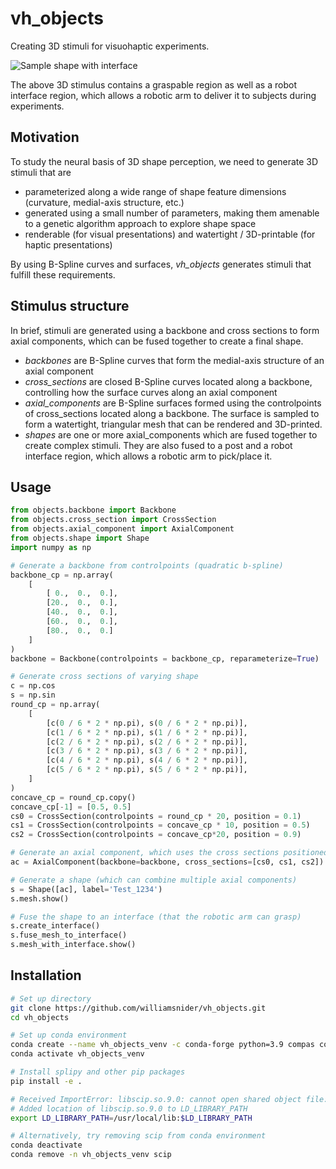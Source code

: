 # vh_objects

Creating 3D stimuli for visuohaptic experiments.

![Sample shape with interface](assets/shape_rotation.gif)

The above 3D stimulus contains a graspable region as well as a robot interface region, which allows a robotic arm to deliver it to subjects during experiments.

## Motivation

To study the neural basis of 3D shape perception, we need to generate 3D stimuli that are

- parameterized along a wide range of shape feature dimensions (curvature, medial-axis structure, etc.)
- generated using a small number of parameters, making them amenable to a genetic algorithm approach to explore shape space
- renderable (for visual presentations) and watertight / 3D-printable (for haptic presentations)

By using B-Spline curves and surfaces, _vh_objects_ generates stimuli that fulfill these requirements.

## Stimulus structure

In brief, stimuli are generated using a backbone and cross sections to form axial components, which can be fused together to create a final shape.

- _backbones_ are B-Spline curves that form the medial-axis structure of an axial component
- _cross_sections_ are closed B-Spline curves located along a backbone, controlling how the surface curves along an axial component
- _axial_components_ are B-Spline surfaces formed using the controlpoints of cross_sections located along a backbone. The surface is sampled to form a watertight, triangular mesh that can be rendered and 3D-printed.
- _shapes_ are one or more axial_components which are fused together to create complex stimuli. They are also fused to a post and a robot interface region, which allows a robotic arm to pick/place it.

## Usage

```python
from objects.backbone import Backbone
from objects.cross_section import CrossSection
from objects.axial_component import AxialComponent
from objects.shape import Shape
import numpy as np

# Generate a backbone from controlpoints (quadratic b-spline)
backbone_cp = np.array(
    [
        [ 0.,  0.,  0.],
        [20.,  0.,  0.],
        [40.,  0.,  0.],
        [60.,  0.,  0.],
        [80.,  0.,  0.]
    ]
)
backbone = Backbone(controlpoints = backbone_cp, reparameterize=True)

# Generate cross sections of varying shape
c = np.cos
s = np.sin
round_cp = np.array(
    [
        [c(0 / 6 * 2 * np.pi), s(0 / 6 * 2 * np.pi)],
        [c(1 / 6 * 2 * np.pi), s(1 / 6 * 2 * np.pi)],
        [c(2 / 6 * 2 * np.pi), s(2 / 6 * 2 * np.pi)],
        [c(3 / 6 * 2 * np.pi), s(3 / 6 * 2 * np.pi)],
        [c(4 / 6 * 2 * np.pi), s(4 / 6 * 2 * np.pi)],
        [c(5 / 6 * 2 * np.pi), s(5 / 6 * 2 * np.pi)],
    ]
)
concave_cp = round_cp.copy()
concave_cp[-1] = [0.5, 0.5]
cs0 = CrossSection(controlpoints = round_cp * 20, position = 0.1)
cs1 = CrossSection(controlpoints = concave_cp * 10, position = 0.5)
cs2 = CrossSection(controlpoints = concave_cp*20, position = 0.9)

# Generate an axial component, which uses the cross sections positioned along the backbone to form a quadratic b-spline surface
ac = AxialComponent(backbone=backbone, cross_sections=[cs0, cs1, cs2])

# Generate a shape (which can combine multiple axial components)
s = Shape([ac], label='Test_1234')
s.mesh.show()

# Fuse the shape to an interface (that the robotic arm can grasp)
s.create_interface()
s.fuse_mesh_to_interface()
s.mesh_with_interface.show()
```

## Installation

```bash
# Set up directory
git clone https://github.com/williamsnider/vh_objects.git
cd vh_objects

# Set up conda environment
conda create --name vh_objects_venv -c conda-forge python=3.9 compas compas_cgal igl shapely trimesh matplotlib ipython pytest
conda activate vh_objects_venv

# Install splipy and other pip packages
pip install -e .

# Received ImportError: libscip.so.9.0: cannot open shared object file: No such file or directory, so installed SCIP from source https://scipopt.org/index.php#download using cmake
# Added location of libscip.so.9.0 to LD_LIBRARY_PATH
export LD_LIBRARY_PATH=/usr/local/lib:$LD_LIBRARY_PATH

# Alternatively, try removing scip from conda environment
conda deactivate
conda remove -n vh_objects_venv scip
```


